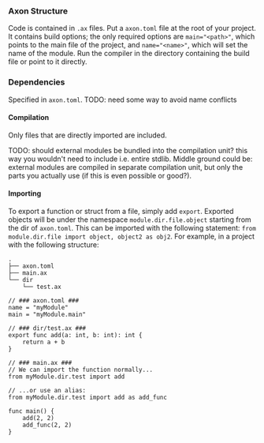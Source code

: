 ### Axon Structure

Code is contained in `.ax` files. Put a `axon.toml` file at the root of your project. It contains build options; the
only required options are `main="<path>"`, which points to the main file of the project, and `name="<name>"`, which will
set the name of the module. Run the compiler in the directory containing the build file or point to it directly.

### Dependencies

Specified in `axon.toml`. TODO: need some way to avoid name conflicts

#### Compilation

Only files that are directly imported are included.

TODO: should external modules be bundled into the compilation unit? this way you wouldn't need to include i.e. entire
stdlib. Middle ground could be: external modules are compiled in separate compilation unit, but only the parts you
actually use (if this is even possible or good?).

#### Importing

To export a function or struct from a file, simply add `export`. Exported objects will be under the namespace
`module.dir.file.object` starting from the dir of `axon.toml`. This can be imported with the following statement:
`from module.dir.file import object, object2 as obj2`. For example, in a project with the following structure:

```
.
├── axon.toml
├── main.ax
└── dir
    └── test.ax

// ### axon.toml ###
name = "myModule"
main = "myModule.main"

// ### dir/test.ax ###
export func add(a: int, b: int): int {
    return a + b
}

// ### main.ax ###
// We can import the function normally...
from myModule.dir.test import add

// ...or use an alias:
from myModule.dir.test import add as add_func

func main() {
    add(2, 2)
    add_func(2, 2)
}
```